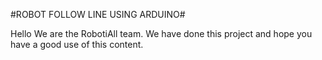 #ROBOT FOLLOW LINE USING ARDUINO#

Hello
We are the RobotiAll team.
We have done this project and hope you have a good use of this content.
